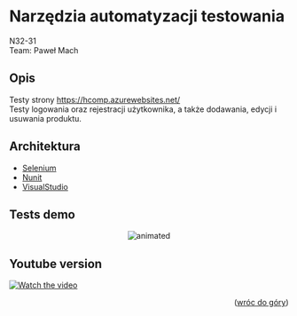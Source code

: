  # Narzędzia automatyzacji testowania

<p align="left">
  N32-31<br>
  Team: Paweł Mach  
 </p>
 
 ## Opis

  Testy strony https://hcomp.azurewebsites.net/
  <br>
  Testy logowania oraz rejestracji użytkownika, a także dodawania, edycji i usuwania produktu.
  
  
## Architektura

* [Selenium](https://www.selenium.dev/)
* [Nunit](https://nunit.org/)
* [VisualStudio](https://visualstudio.microsoft.com/pl/vs/)

## Tests demo

<p align="center">
  <img src="https://github.com/pmh-projects/TestsSelenium/blob/main/addfiles/resizeimage.gif" alt="animated" />
</p>

## Youtube version


[![Watch the video](https://github.com/pmh-projects/TestsSelenium/blob/main/addfiles/output-onlinepngtools.png)](https://www.youtube.com/watch?v=8ke_bHmovzo)


<p align="right">(<a href="#top">wróc do góry</a>)</p>
